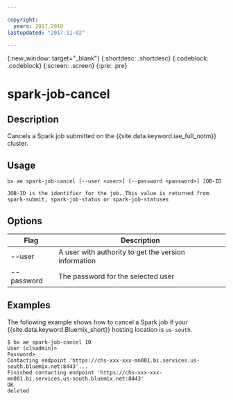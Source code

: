 ```yaml
---

copyright:
  years: 2017,2018
lastupdated: "2017-11-02"

---
```


<!-- Attribute definitions -->
{:new_window: target="_blank"}
{:shortdesc: .shortdesc}
{:codeblock: .codeblock}
{:screen: .screen}
{:pre: .pre}

# spark‐job‐cancel
## Description

Cancels a Spark job submitted on the {{site.data.keyword.iae_full_notm}} cluster.

## Usage

```
bx ae spark-job-cancel [--user <user>] [--password <password>] JOB-ID

JOB-ID is the identifier for the job. This value is returned from spark-submit, spark-job-status or spark-job-statuses
```

## Options

Flag       | Description
---------- | ----------------------------------------------------
--user     | A user with authority to get the version information
--password | The password for the selected user

## Examples
The following example shows how to cancel a Spark job if your {{site.data.keyword.Bluemix_short}} hosting location is `us-south`.

```
$ bx ae spark-job-cancel 10
User (clsadmin)>
Password>
Contacting endpoint 'https://chs-xxx-xxx-mn001.bi.services.us-south.bluemix.net:8443'...
Finished contacting endpoint 'https://chs-xxx-xxx-mn001.bi.services.us-south.bluemix.net:8443'
OK
deleted
```
